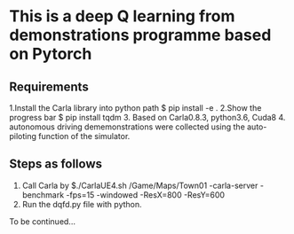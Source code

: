 # This is a deep Q learning from demonstrations programme based on Pytorch

## Requirements
1.Install the Carla library into python path
  $ pip install -e .
2.Show the progress bar
  $ pip install tqdm 
3. Based on Carla0.8.3, python3.6, Cuda8
4. autonomous driving dememonstrations were collected using the auto-piloting function of the simulator.  

## Steps as follows

1. Call Carla by $./CarlaUE4.sh /Game/Maps/Town01 -carla-server -benchmark -fps=15 -windowed -ResX=800 -ResY=600 
2. Run the dqfd.py file with python. 



To be continued...


